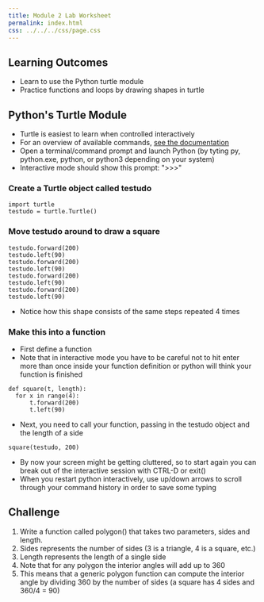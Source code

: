 ```yaml
---
title: Module 2 Lab Worksheet
permalink: index.html
css: ../../../css/page.css
---
```

 
## Learning Outcomes

- Learn to use the Python turtle module
- Practice functions and loops by drawing shapes in turtle

## Python's Turtle Module

- Turtle is easiest to learn when controlled interactively
- For an overview of available commands, [see the documentation](https://docs.python.org/3.7/library/turtle.html)
- Open a terminal/command prompt and launch Python (by tyting py, python.exe, python, or python3 depending on your system)
- Interactive mode should show this prompt: ">>>"

### Create a Turtle object called testudo

```{.python .numberLines}
import turtle
testudo = turtle.Turtle()
```

### Move testudo around to draw a square

```{.python .numberLines}
testudo.forward(200)
testudo.left(90)
testudo.forward(200)
testudo.left(90)
testudo.forward(200)
testudo.left(90)
testudo.forward(200)
testudo.left(90)
```
- Notice how this shape consists of the same steps repeated 4 times

### Make this into a function

- First define a function
- Note that in interactive mode you have to be careful not to hit enter more than once inside your function definition or python will think your function is finished

```{.python .numberLines}
def square(t, length):
  for x in range(4):
      t.forward(200)
      t.left(90)
```

- Next, you need to call your function, passing in the testudo object and the length of a side

```{.python .numberLines}
square(testudo, 200)
```

- By now your screen might be getting cluttered, so to start again you can break out of the interactive session with CTRL-D or exit()
- When you restart python interactively, use up/down arrows to scroll through your command history in order to save some typing


## Challenge

1. Write a function called polygon() that takes two parameters, sides and length.
2. Sides represents the number of sides (3 is a triangle, 4 is a square, etc.)
3. Length represents the length of a single side
4. Note that for any polygon the interior angles will add up to 360
5. This means that a generic polygon function can compute the interior angle by dividing 360 by the number of sides (a square has 4 sides and 360/4 = 90)

